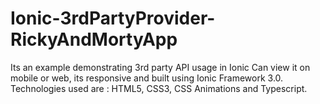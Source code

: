 # Ionic-3rdPartyProvider-RickyAndMortyApp
Its an example demonstrating 3rd party API usage in Ionic
Can view it on mobile or web, its responsive and built using Ionic Framework 3.0.
Technologies used are : HTML5, CSS3, CSS Animations and Typescript.
